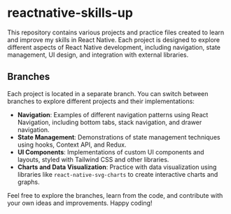 # reactnative-skills-up

This repository contains various projects and practice files created to learn and improve my skills in React Native. Each project is designed to explore different aspects of React Native development, including navigation, state management, UI design, and integration with external libraries.

## Branches

Each project is located in a separate branch. You can switch between branches to explore different projects and their implementations:

- **Navigation**: Examples of different navigation patterns using React Navigation, including bottom tabs, stack navigation, and drawer navigation.
- **State Management**: Demonstrations of state management techniques using hooks, Context API, and Redux.
- **UI Components**: Implementations of custom UI components and layouts, styled with Tailwind CSS and other libraries.
- **Charts and Data Visualization**: Practice with data visualization using libraries like `react-native-svg-charts` to create interactive charts and graphs.

Feel free to explore the branches, learn from the code, and contribute with your own ideas and improvements. Happy coding!
